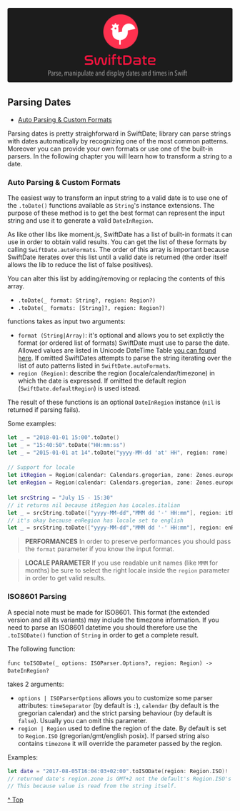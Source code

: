 ![](./SwiftDate.png)

<a name="index"/>

## Parsing Dates

- [Auto Parsing & Custom Formats](#autoparsing)

Parsing dates is pretty straighforward in SwiftDate; library can parse strings with dates automatically by recognizing one of the most common patterns. Moreover you can provide your own formats or use one of the built-in parsers.
In the following chapter you will learn how to transform a string to a date.

<a name="autoparsing"/>

### Auto Parsing & Custom Formats

The easiest way to transform an input string to a valid date is to use one of the `.toDate()` functions available as `String`'s instance extensions. The purpose of these method is to get the best format can represent the input string and use it to generate a valid `DateInRegion`.

As like other libs like moment.js, SwiftDate has a list of built-in formats it can use in order to obtain valid results.
You can get the list of these formats by calling `SwiftDate.autoFormats`.
The order of this array is important because SwiftDate iterates over this list until a valid date is returned (the order itself allows the lib to reduce the list of false positives).

You can alter this list by adding/removing or replacing the contents of this array.

- `.toDate(_ format: String?, region: Region?)`
- `.toDate(_ formats: [String]?, region: Region?)`

functions takes as input two arguments:

- `format (String|Array)`: it's optional and allows you to set explictly the format (or ordered list of formats) SwiftDate must use to parse the date. Allowed values are listed in Unicode DateTime Table [you can found here](UnicodeTable.md). If omitted SwiftDates attempts to parse the string iterating over the list of auto patterns listed in `SwiftDate.autoFormats`.
- `region (Region)`: describe the region (locale/calendar/timezone) in which the date is expressed. If omitted the default region (`SwiftDate.defaultRegion`) is used istead.

The result of these functions is an optional `DateInRegion` instance (`nil` is returned if parsing fails).

Some examples:

```swift
let _ = "2018-01-01 15:00".toDate()
let _ = "15:40:50".toDate("HH:mm:ss")
let _ = "2015-01-01 at 14".toDate("yyyy-MM-dd 'at' HH", region: rome)

// Support for locale
let itRegion = Region(calendar: Calendars.gregorian, zone: Zones.europeRome, locale: Locales.italian)
let enRegion = Region(calendar: Calendars.gregorian, zone: Zones.europeRome, locale: Locales.english)

let srcString = "July 15 - 15:30"
// it returns nil because itRegion has Locales.italian
let _ = srcString.toDate(["yyyy-MM-dd","MMM dd '-' HH:mm"], region: itRegion)
// it's okay because enRegion has locale set to english
let _ = srcString.toDate(["yyyy-MM-dd","MMM dd '-' HH:mm"], region: enRegion)
```

> **PERFORMANCES** In order to preserve performances you should pass the `format` parameter if you know the input format.

> **LOCALE PARAMETER** If you use readable unit names (like `MMM` for months) be sure to select the right locale inside the `region` parameter in order to get valid results.

### ISO8601 Parsing
A special note must be made for ISO8601. This format (the extended version and all its variants) may include the timezone information.
If you need to parse an ISO8601 datetime you should therefore use the `.toISODate()` function of `String` in order to get a complete result.

The following function:

`func toISODate(_ options: ISOParser.Options?, region: Region) -> DateInRegion?`

takes 2 arguments:

- `options | ISOParserOptions` allows you to customize some parser attributes: `timeSeparator` (by default is `:`), `calendar` (by default is the gregorian calendar) and the strict parsing behaviour (by default is `false`). Usually you can omit this parameter.
- `region | Region` used to define the region of the date. By default is set to `Region.ISO` (gregorian/gmt/english posix). If parsed string also contains `timezone` it will override the parameter passed by the region.

Examples:

```swift
let date = "2017-08-05T16:04:03+02:00".toISODate(region: Region.ISO)!
// returned date's region.zone is GMT+2 not the default's Region.ISO's GMT0.
// This because value is read from the string itself.
```


[^ Top](#index)